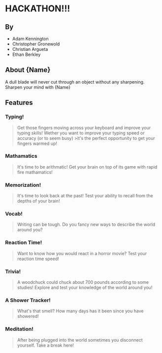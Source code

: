 # HACKATHON!!!

## By

-   Adam Kennington
-   Christopher Gronewold
-   Christian Argueta
-   Ethan Berkley

## About {Name}
A dull blade will never cut through an object without any sharpening. Sharpen your mind with {Name}

## Features

### Typing!

>Get those fingers moving across your keyboard and improve your typing skills! Wether you want to improve your typing speed or accuracy (or to seem busy) >it's the perfect opportunity to get your fingers warmed up!

### Mathamatics

>It's time to be arithmatic! Get your brain on top of its game with rapid fire mathamatics!

### Memorization!

>It's time to look back at the past! Test your ability to recall from the depths of your brain!

### Vocab!

>Writing can be tough. Do you fancy new ways to describe the world around you?

### Reaction Time!

>Want to know how you would react in a horror movie? Test your reaction time speed!

### Trivia!

>A woodchuck could chuck about 700 pounds according to some studies! Explore and test your knowledge of the world around you!

### A Shower Tracker!

>What's that smell? How many days has it been since you have showered!

### Meditation!

>After being plugged into the world sometimes you disconnect yourself. Take a break here!
